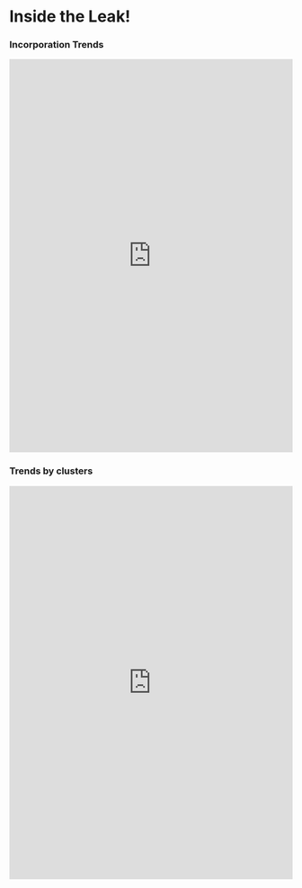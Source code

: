 # Inside the Leak!


<link href="https://maxcdn.bootstrapcdn.com/bootstrap/4.0.0-beta.2/css/bootstrap.min.css" rel="stylesheet" type="text/css" />
<script src="https://maxcdn.bootstrapcdn.com/bootstrap/4.0.0-beta.2/js/bootstrap.min.js"></script>

### Incorporation Trends

<html>
      <iframe id="bahamas" scrolling="no" style="border:none;" seamless="seamless" src="https://plot.ly/~puccife/3.embed?link=false"  height="700" width="100%"></iframe>
<html>

### Trends by clusters

<html>
      <iframe id="bahamas" scrolling="no" style="border:none;" seamless="seamless" src="https://plot.ly/~puccife/7.embed?link=false"  height="700" width="100%"></iframe>
<html>
